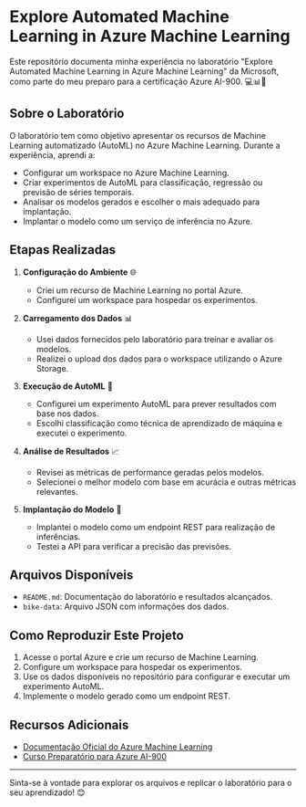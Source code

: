 # Explore Automated Machine Learning in Azure Machine Learning

Este repositório documenta minha experiência no laboratório "Explore Automated Machine Learning in Azure Machine Learning" da Microsoft, como parte do meu preparo para a certificação Azure AI-900. 💻📊🤖

## Sobre o Laboratório
O laboratório tem como objetivo apresentar os recursos de Machine Learning automatizado (AutoML) no Azure Machine Learning. Durante a experiência, aprendi a:

- Configurar um workspace no Azure Machine Learning.
- Criar experimentos de AutoML para classificação, regressão ou previsão de séries temporais.
- Analisar os modelos gerados e escolher o mais adequado para implantação.
- Implantar o modelo como um serviço de inferência no Azure.

## Etapas Realizadas

1. **Configuração do Ambiente** 🌐
   - Criei um recurso de Machine Learning no portal Azure.
   - Configurei um workspace para hospedar os experimentos.

2. **Carregamento dos Dados** 📊
   - Usei dados fornecidos pelo laboratório para treinar e avaliar os modelos.
   - Realizei o upload dos dados para o workspace utilizando o Azure Storage.

3. **Execução de AutoML** 🤖
   - Configurei um experimento AutoML para prever resultados com base nos dados.
   - Escolhi classificação como técnica de aprendizado de máquina e executei o experimento.

4. **Análise de Resultados** 📈
   - Revisei as métricas de performance geradas pelos modelos.
   - Selecionei o melhor modelo com base em acurácia e outras métricas relevantes.

5. **Implantação do Modelo** 🚀
   - Implantei o modelo como um endpoint REST para realização de inferências.
   - Testei a API para verificar a precisão das previsões.

## Arquivos Disponíveis
- `README.md`: Documentação do laboratório e resultados alcançados.
- `bike-data`: Arquivo JSON com informações dos dados.

## Como Reproduzir Este Projeto
1. Acesse o portal Azure e crie um recurso de Machine Learning.
2. Configure um workspace para hospedar os experimentos.
3. Use os dados disponíveis no repositório para configurar e executar um experimento AutoML.
4. Implemente o modelo gerado como um endpoint REST.

## Recursos Adicionais
- [Documentação Oficial do Azure Machine Learning](https://learn.microsoft.com/azure/machine-learning/)
- [Curso Preparatório para Azure AI-900](https://learn.microsoft.com/certifications/azure-ai-fundamentals/)

---

Sinta-se à vontade para explorar os arquivos e replicar o laboratório para o seu aprendizado! 😊

